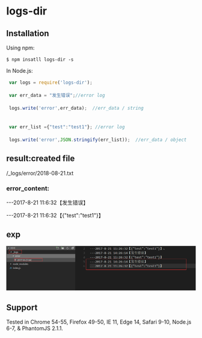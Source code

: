 ﻿

# logs-dir

## Installation

Using npm:
```shell
$ npm insatll logs-dir -s

```

In Node.js:
```js
 var logs = require('logs-dir');

 var err_data = "发生错误";//error log

 logs.write('error',err_data);  //err_data / string  


 var err_list ={"test":"test1"}; //error log

 logs.write('error',JSON.stringify(err_list));  //err_data / object  


```


## result:created file<br>
 /_logs/error/2018-08-21.txt <br>
### error_content:<br>
 ---2017-8-21 11:6:32【发生错误】<br>

 ---2017-8-21 11:6:32【{"test":"test1"}】<br>
 
## exp <br>
![image](https://github.com/AntonySufer/logs/blob/master/img/exp.png)
                                                
## Support

Tested in Chrome 54-55, Firefox 49-50, IE 11, Edge 14, Safari 9-10, Node.js 6-7, & PhantomJS 2.1.1.<br>

